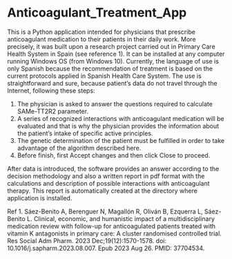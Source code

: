 # Anticoagulant_Treatment_App
This is a Python application intended for physicians that prescribe anticoagulant medication to their patients in their daily work. More precisely, it was built upon a research project carried out in Primary Care Health System in Spain (see reference 1).
It can be installed at any computer running Windows OS (from Windows 10).  Currently, the language of use is only Spanish because the recommendation of treatment is based on the current protocols applied in Spanish Health Care System.
The use is straightforward and sure, because patient’s data do not travel through the Internet, following these steps:
1. The physician is asked to answer the questions required to calculate SAMe-TT2R2 parameter.
2. A series of recognized interactions with anticoagulant medication will be evaluated and that is why the physician provides the information about the patient’s intake of specific active principles.
3. The genetic determination of the patient must be fulfilled in order to take advantage of the algorithm described here.
4. Before finish, first Accept changes and then click Close to proceed.

After data is introduced, the software provides an answer according to the decision methodology and also a written report in pdf format with the calculations and description of possible interactions with anticoagulant therapy. This report is automatically created at the directory where application is installed.



Ref 1. Sáez-Benito A, Berenguer N, Magallón R, Oliván B, Ezquerra L, Sáez-Benito L. Clinical, economic, and humanistic impact of a multidisciplinary medication review with follow-up for anticoagulated patients treated with vitamin K antagonists in primary care: A cluster randomised controlled trial. Res Social Adm Pharm. 2023 Dec;19(12):1570-1578. doi: 10.1016/j.sapharm.2023.08.007. Epub 2023 Aug 26. PMID: 37704534.
